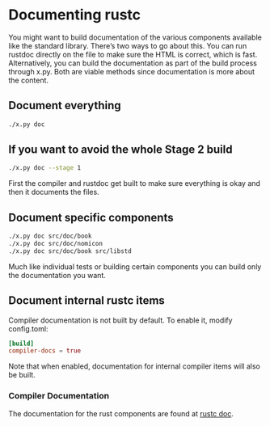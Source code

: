 # Documenting rustc

You might want to build documentation of the various components
available like the standard library. There’s two ways to go about this.
You can run rustdoc directly on the file to make sure the HTML is
correct, which is fast. Alternatively, you can build the documentation
as part of the build process through x.py. Both are viable methods
since documentation is more about the content.

## Document everything

```bash
./x.py doc
```

## If you want to avoid the whole Stage 2 build

```bash
./x.py doc --stage 1
```

First the compiler and rustdoc get built to make sure everything is okay
and then it documents the files.

## Document specific components

```bash
./x.py doc src/doc/book
./x.py doc src/doc/nomicon
./x.py doc src/doc/book src/libstd
```

Much like individual tests or building certain components you can build only
 the documentation you want.

## Document internal rustc items

Compiler documentation is not built by default. To enable it, modify config.toml:

```toml
[build]
compiler-docs = true
```

Note that when enabled,
documentation for internal compiler items will also be built.

### Compiler Documentation

The documentation for the rust components are found at [rustc doc].

[rustc doc]: https://doc.rust-lang.org/nightly/nightly-rustc/rustc/
